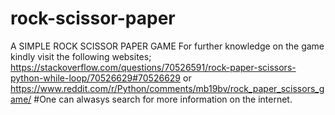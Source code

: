 # rock-scissor-paper
A SIMPLE ROCK SCISSOR PAPER GAME
For further knowledge on the game kindly visit the following websites; https://stackoverflow.com/questions/70526591/rock-paper-scissors-python-while-loop/70526629#70526629 or https://www.reddit.com/r/Python/comments/mb19bv/rock_paper_scissors_game/
#One can alwasys search for more information on the internet.
